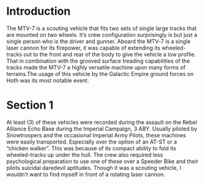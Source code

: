 # Introduction

The MTV-7 is a scouting vehicle that fits two sets of single large tracks that are mounted on two wheels.
It’s crew configuration surprisingly is but just a single person who is the driver and gunner.
Aboard the MTV-7 is a single laser cannon for its firepower, it was capable of extending its wheeled-tracks out to the front and rear of the body to give the vehicle a low profile.
That in combination with the grooved surface treading capabilities of the tracks made the MTV-7 a highly versatile machine upon many forms of terrains.The usage of this vehicle by the Galactic Empire ground forces on Hoth was its most notable event.

# Section 1

At least (3) of these vehicles were recorded during the assault on the Rebel Alliance Echo Base during the Imperial Campaign, 3 ABY.
Usually piloted by Snowtroopers and the occasional Imperial Army Pilots, these machines were easily transported.
Especially over the option of an AT-ST or a “chicken walker”.
This was because of its compact ability to fold its wheeled-tracks up under the hull.
The crew also required less psychological preparation to use one of these over a Speeder Bike and their pilots suicidal daredevil aptitudes.
Though it was a scouting vehicle, I wouldn’t want to find myself in front of a rotating laser cannon.
